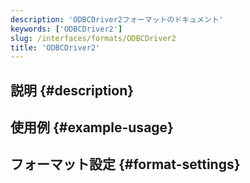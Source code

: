 ```yaml
---
description: 'ODBCDriver2フォーマットのドキュメント'
keywords: ['ODBCDriver2']
slug: /interfaces/formats/ODBCDriver2
title: 'ODBCDriver2'
---
```


## 説明 {#description}

## 使用例 {#example-usage}

## フォーマット設定 {#format-settings}
